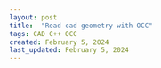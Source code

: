 ```yaml
---
layout: post
title:  "Read cad geometry with OCC"
tags: CAD C++ OCC
created: February 5, 2024
last_updated: February 5, 2024
---
```





